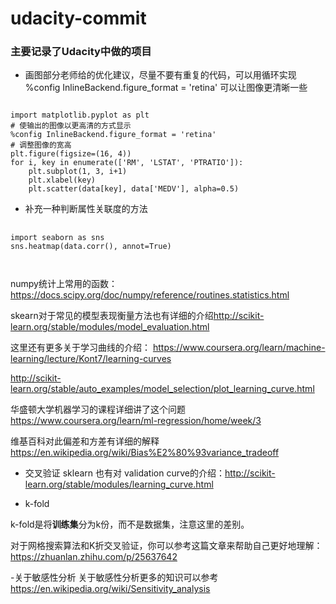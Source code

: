 # udacity-commit
### 主要记录了Udacity中做的项目
- 画图部分老师给的优化建议，尽量不要有重复的代码，可以用循环实现 %config InlineBackend.figure_format = 'retina' 可以让图像更清晰一些
<pre><code> 
import matplotlib.pyplot as plt
# 使输出的图像以更高清的方式显示
%config InlineBackend.figure_format = 'retina'
# 调整图像的宽高
plt.figure(figsize=(16, 4))
for i, key in enumerate(['RM', 'LSTAT', 'PTRATIO']):
    plt.subplot(1, 3, i+1)
    plt.xlabel(key)
    plt.scatter(data[key], data['MEDV'], alpha=0.5)
</code></pre> 

- 补充一种判断属性关联度的方法

<pre> <code>
import seaborn as sns
sns.heatmap(data.corr(), annot=True)
</pre> </code>

numpy统计上常用的函数：<https://docs.scipy.org/doc/numpy/reference/routines.statistics.html> <p>

skearn对于常见的模型表现衡量方法也有详细的介绍<http://scikit-learn.org/stable/modules/model_evaluation.html>

这里还有更多关于学习曲线的介绍：
<https://www.coursera.org/learn/machine-learning/lecture/Kont7/learning-curves> <p>
<http://scikit-learn.org/stable/auto_examples/model_selection/plot_learning_curve.html><p>
华盛顿大学机器学习的课程详细讲了这个问题 <https://www.coursera.org/learn/ml-regression/home/week/3><p>
维基百科对此偏差和方差有详细的解释 <https://en.wikipedia.org/wiki/Bias%E2%80%93variance_tradeoff><p>

- 交叉验证
sklearn 也有对 validation curve的介绍：<http://scikit-learn.org/stable/modules/learning_curve.html><p>
- k-fold

k-fold是将**训练集**分为k份，而不是数据集，注意这里的差别。<p>
对于网格搜索算法和K折交叉验证，你可以参考这篇文章来帮助自己更好地理解：<https://zhuanlan.zhihu.com/p/25637642><p>
-关于敏感性分析
关于敏感性分析更多的知识可以参考 <https://en.wikipedia.org/wiki/Sensitivity_analysis>
